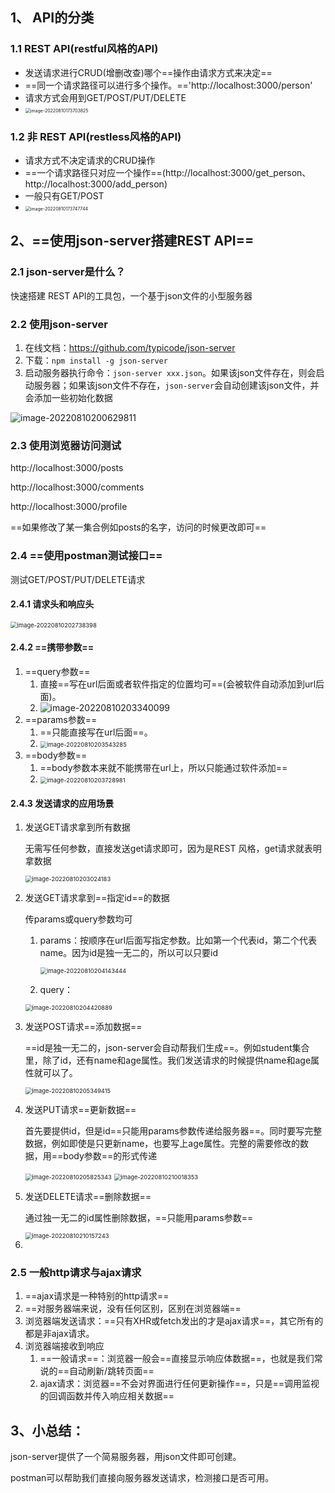 ## 1、 API的分类

### 1.1 REST API(restful风格的API)

- 发送请求进行CRUD(增删改查)哪个==操作由请求方式来决定==
- ==同一个请求路径可以进行多个操作。=='http://localhost:3000/person'
- 请求方式会用到GET/POST/PUT/DELETE
- <img src="C:\Users\zayn\AppData\Roaming\Typora\typora-user-images\image-20220810173703825.png" alt="image-20220810173703825" style="zoom: 50%;" />

### 1.2 非 REST API(restless风格的API)

- 请求方式不决定请求的CRUD操作
- ==一个请求路径只对应一个操作==(http://localhost:3000/get_person、http://localhost:3000/add_person)
- 一般只有GET/POST
- <img src="C:\Users\zayn\AppData\Roaming\Typora\typora-user-images\image-20220810173747744.png" alt="image-20220810173747744" style="zoom:50%;" />

## 2、==使用json-server搭建REST API==

### 2.1 json-server是什么？

快速搭建 REST API的工具包，一个基于json文件的小型服务器

### 2.2 使用json-server

1. 在线文档：https://github.com/typicode/json-server
2. 下载：`npm install -g json-server`
3. 启动服务器执行命令：`json-server xxx.json`。如果该json文件存在，则会启动服务器；如果该json文件不存在，`json-server`会自动创建该json文件，并会添加一些初始化数据

![image-20220810200629811](C:\Users\zayn\AppData\Roaming\Typora\typora-user-images\image-20220810200629811.png)

### 2.3 使用浏览器访问测试

http://localhost:3000/posts

http://localhost:3000/comments

http://localhost:3000/profile

==如果修改了某一集合例如posts的名字，访问的时候更改即可==

### 2.4 ==使用postman测试接口==

测试GET/POST/PUT/DELETE请求

#### 2.4.1 请求头和响应头

<img src="C:\Users\zayn\AppData\Roaming\Typora\typora-user-images\image-20220810202738398.png" alt="image-20220810202738398" style="zoom:67%;" />

#### 2.4.2 ==携带参数==

1. ==query参数==
   1. 直接==写在url后面或者软件指定的位置均可==(会被软件自动添加到url后面)。
   2. ![image-20220810203340099](C:\Users\zayn\AppData\Roaming\Typora\typora-user-images\image-20220810203340099.png)
2. ==params参数==
   1. ==只能直接写在url后面==。
   2. <img src="C:\Users\zayn\AppData\Roaming\Typora\typora-user-images\image-20220810203543285.png" alt="image-20220810203543285" style="zoom:67%;" />
3. ==body参数==
   1. ==body参数本来就不能携带在url上，所以只能通过软件添加==
   2. <img src="C:\Users\zayn\AppData\Roaming\Typora\typora-user-images\image-20220810203728981.png" alt="image-20220810203728981" style="zoom:67%;" />

#### 2.4.3 发送请求的应用场景

1. 发送GET请求拿到所有数据

   无需写任何参数，直接发送get请求即可，因为是REST 风格，get请求就表明拿数据

   <img src="C:\Users\zayn\AppData\Roaming\Typora\typora-user-images\image-20220810203024183.png" alt="image-20220810203024183" style="zoom:67%;" />

2. 发送GET请求拿到==指定id==的数据

   传params或query参数均可

   1. params：按顺序在url后面写指定参数。比如第一个代表id，第二个代表name。因为id是独一无二的，所以可以只要id

      <img src="C:\Users\zayn\AppData\Roaming\Typora\typora-user-images\image-20220810204143444.png" alt="image-20220810204143444" style="zoom:67%;" />

   2. query：

   <img src="C:\Users\zayn\AppData\Roaming\Typora\typora-user-images\image-20220810204420889.png" alt="image-20220810204420889" style="zoom:67%;" />

3. 发送POST请求==添加数据==

   ==id是独一无二的，json-server会自动帮我们生成==。例如student集合里，除了id，还有name和age属性。我们发送请求的时候提供name和age属性就可以了。

   <img src="C:\Users\zayn\AppData\Roaming\Typora\typora-user-images\image-20220810205349415.png" alt="image-20220810205349415" style="zoom:67%;" />

4. 发送PUT请求==更新数据==

   首先要提供id，但是id==只能用params参数传递给服务器==。同时要写完整数据，例如即使是只更新name，也要写上age属性。完整的需要修改的数据，用==body参数==的形式传递

   <img src="C:\Users\zayn\AppData\Roaming\Typora\typora-user-images\image-20220810205825343.png" alt="image-20220810205825343" style="zoom:67%;" />

   <img src="C:\Users\zayn\AppData\Roaming\Typora\typora-user-images\image-20220810210018353.png" alt="image-20220810210018353" style="zoom:67%;" />

5. 发送DELETE请求==删除数据==

   通过独一无二的id属性删除数据，==只能用params参数==

   <img src="C:\Users\zayn\AppData\Roaming\Typora\typora-user-images\image-20220810210157243.png" alt="image-20220810210157243" style="zoom:67%;" />

6. 





### 2.5 一般http请求与ajax请求

1. ==ajax请求是一种特别的http请求==
2. ==对服务器端来说，没有任何区别，区别在浏览器端==
3. 浏览器端发送请求：==只有XHR或fetch发出的才是ajax请求==，其它所有的都是非ajax请求。
4. 浏览器端接收到响应
   1. ==一般请求==：浏览器一般会==直接显示响应体数据==，也就是我们常说的==自动刷新/跳转页面==
   2. ajax请求：浏览器==不会对界面进行任何更新操作==，只是==调用监视的回调函数并传入响应相关数据==

## 3、小总结：

json-server提供了一个简易服务器，用json文件即可创建。

postman可以帮助我们直接向服务器发送请求，检测接口是否可用。